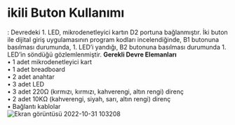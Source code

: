 # ikili Buton Kullanımı
: Devredeki 1. LED, mikrodenetleyici kartın D2 portuna bağlanmıştır. İki buton ile dijital giriş uygulamasının program kodları incelendiğinde, B1 butonuna basılması durumunda, 1. LED’i yandığı, B2 butonuna basılması durumunda 1. LED’in söndüğü gözlemlenmiştir.
**Gerekli Devre Elemanları**</br>
• 1 adet mikrodenetleyici kart</br>
• 1 adet breadboard</br>
• 2 adet anahtar</br>
• 3 adet LED</br>
• 3 adet 220Ω (kırmızı, kırmızı, kahverengi, altın rengi) direnç</br>
• 2 adet 10KΩ (kahverengi, siyah, sarı, altın rengi) direnç</br>
• Bağlantı kablolar</br>
![Ekran görüntüsü 2022-10-31 103208](https://user-images.githubusercontent.com/114685575/198955137-20d230e2-1d39-4237-ac5c-faf4346d4f93.png)
